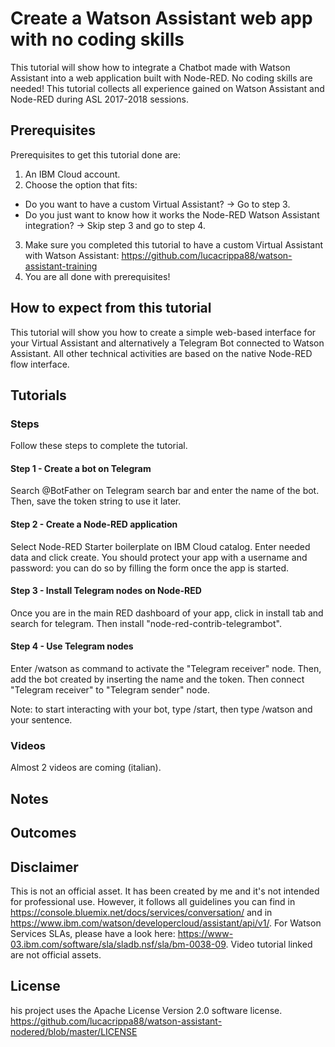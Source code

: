 # Create a Watson Assistant web app with no coding skills

This tutorial will show how to integrate a Chatbot made with Watson Assistant into a web application built with Node-RED. No coding skills are needed!
This tutorial collects all experience gained on Watson Assistant and Node-RED during ASL 2017-2018 sessions.

## Prerequisites

Prerequisites to get this tutorial done are:
1. An IBM Cloud account.
2. Choose the option that fits:
  - Do you want to have a custom Virtual Assistant? -> Go to step 3.
  - Do you just want to know how it works the Node-RED Watson Assistant integration? -> Skip step 3 and go to step 4.
3. Make sure you completed this tutorial to have a custom Virtual Assistant with Watson Assistant: https://github.com/lucacrippa88/watson-assistant-training
4. You are all done with prerequisites!

## How to expect from this tutorial

This tutorial will show you how to create a simple web-based interface for your Virtual Assistant and alternatively a Telegram Bot connected to Watson Assistant. All other technical activities are based on the native Node-RED flow interface.


## Tutorials

### Steps

Follow these steps to complete the tutorial.

#### Step 1 - Create a bot on Telegram
Search \@BotFather on Telegram search bar and enter the name of the bot. Then, save the token string to use it later.

#### Step 2 - Create a Node-RED application
Select Node-RED Starter boilerplate on IBM Cloud catalog. Enter needed data and click create. You should protect your app with a username and password: you can do so by filling the form once the app is started.

#### Step 3 - Install Telegram nodes on Node-RED
Once you are in the main RED dashboard of your app, click in install tab and search for telegram. Then install "node-red-contrib-telegrambot".

#### Step 4 - Use Telegram nodes
Enter /watson as command to activate the "Telegram receiver" node. Then, add the bot created by inserting the name and the token. Then connect "Telegram receiver" to "Telegram sender" node.

Note: to start interacting with your bot, type /start, then type /watson and your sentence.

### Videos

Almost 2 videos are coming (italian).

## Notes



## Outcomes



## Disclaimer

This is not an official asset. It has been created by me and it's not intended for professional use. However, it follows all guidelines you can find in https://console.bluemix.net/docs/services/conversation/ and in https://www.ibm.com/watson/developercloud/assistant/api/v1/. For Watson Services SLAs, please have a look here: https://www-03.ibm.com/software/sla/sladb.nsf/sla/bm-0038-09. Video tutorial linked are not official assets.

## License

his project uses the Apache License Version 2.0 software license. https://github.com/lucacrippa88/watson-assistant-nodered/blob/master/LICENSE
